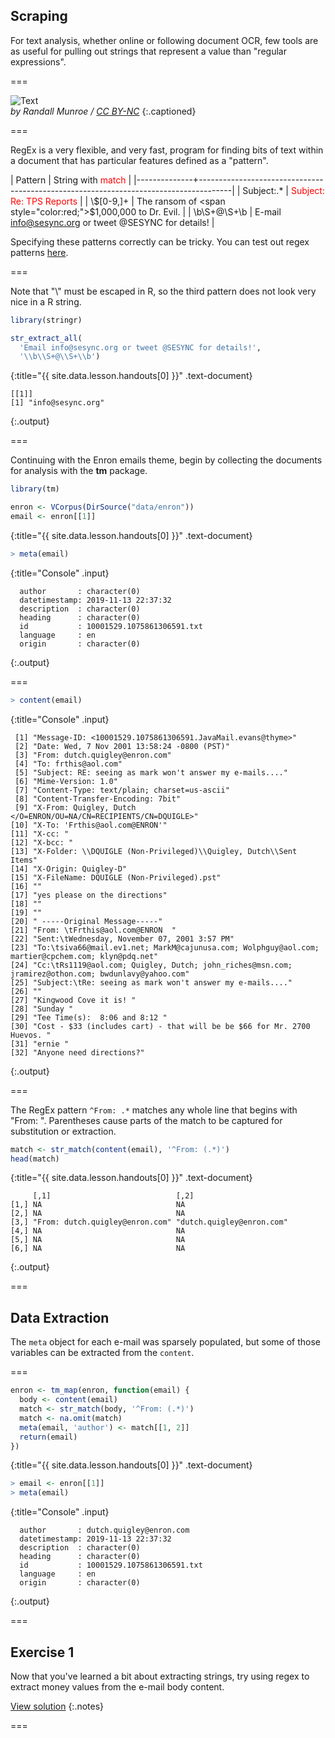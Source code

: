 ---
---

## Scraping

For text analysis, whether online or following document OCR, few tools are as useful for pulling
out strings that represent a value than "regular expressions".

===

![Text](https://imgs.xkcd.com/comics/regular_expressions.png "Wait, forgot to escape a space. Wheeeeee[taptaptap]eeeeee.")  
*by Randall Munroe / [CC BY-NC](http://xkcd.com/license.html)*
{:.captioned}

===

RegEx is a very flexible, and very fast, program for finding bits of text within
a document that has particular features defined as a "pattern".

| Pattern      | String with <span style="color:red;">match</span>                                    |
|--------------+--------------------------------------------------------------------------------------|
| Subject:.\*  | <span style="color:red;">Subject: Re: TPS Reports</span>                             |
| \\$[0-9,]+   | The ransom of <span style="color:red;">$1,000,000</span> to Dr. Evil.                |
| \b\S+@\S+\b  | E-mail <span style="color:red;">info@sesync.org</span> or tweet @SESYNC for details! |

Specifying these patterns correctly can be tricky.  You can test out regex patterns [here](https://regex101.com/).  

===

Note that "\\" must be escaped in R, so the third pattern does not look very
nice in a R string.



~~~r
library(stringr)

str_extract_all(
  'Email info@sesync.org or tweet @SESYNC for details!',
  '\\b\\S+@\\S+\\b')
~~~
{:title="{{ site.data.lesson.handouts[0] }}" .text-document}


~~~
[[1]]
[1] "info@sesync.org"
~~~
{:.output}


===

Continuing with the Enron emails theme, begin by collecting the documents for
analysis with the **tm** package.



~~~r
library(tm)

enron <- VCorpus(DirSource("data/enron"))
email <- enron[[1]]
~~~
{:title="{{ site.data.lesson.handouts[0] }}" .text-document}




~~~r
> meta(email)
~~~
{:title="Console" .input}


~~~
  author       : character(0)
  datetimestamp: 2019-11-13 22:37:32
  description  : character(0)
  heading      : character(0)
  id           : 10001529.1075861306591.txt
  language     : en
  origin       : character(0)
~~~
{:.output}


===



~~~r
> content(email)
~~~
{:title="Console" .input}


~~~
 [1] "Message-ID: <10001529.1075861306591.JavaMail.evans@thyme>"                                        
 [2] "Date: Wed, 7 Nov 2001 13:58:24 -0800 (PST)"                                                       
 [3] "From: dutch.quigley@enron.com"                                                                    
 [4] "To: frthis@aol.com"                                                                               
 [5] "Subject: RE: seeing as mark won't answer my e-mails...."                                          
 [6] "Mime-Version: 1.0"                                                                                
 [7] "Content-Type: text/plain; charset=us-ascii"                                                       
 [8] "Content-Transfer-Encoding: 7bit"                                                                  
 [9] "X-From: Quigley, Dutch </O=ENRON/OU=NA/CN=RECIPIENTS/CN=DQUIGLE>"                                 
[10] "X-To: 'Frthis@aol.com@ENRON'"                                                                     
[11] "X-cc: "                                                                                           
[12] "X-bcc: "                                                                                          
[13] "X-Folder: \\DQUIGLE (Non-Privileged)\\Quigley, Dutch\\Sent Items"                                 
[14] "X-Origin: Quigley-D"                                                                              
[15] "X-FileName: DQUIGLE (Non-Privileged).pst"                                                         
[16] ""                                                                                                 
[17] "yes please on the directions"                                                                     
[18] ""                                                                                                 
[19] ""                                                                                                 
[20] " -----Original Message-----"                                                                      
[21] "From: \tFrthis@aol.com@ENRON  "                                                                   
[22] "Sent:\tWednesday, November 07, 2001 3:57 PM"                                                      
[23] "To:\tsiva66@mail.ev1.net; MarkM@cajunusa.com; Wolphguy@aol.com; martier@cpchem.com; klyn@pdq.net" 
[24] "Cc:\tRs1119@aol.com; Quigley, Dutch; john_riches@msn.com; jramirez@othon.com; bwdunlavy@yahoo.com"
[25] "Subject:\tRe: seeing as mark won't answer my e-mails...."                                         
[26] ""                                                                                                 
[27] "Kingwood Cove it is! "                                                                            
[28] "Sunday "                                                                                          
[29] "Tee Time(s):  8:06 and 8:12 "                                                                     
[30] "Cost - $33 (includes cart) - that will be be $66 for Mr. 2700 Huevos. "                           
[31] "ernie "                                                                                           
[32] "Anyone need directions?"                                                                          
~~~
{:.output}


===

The RegEx pattern `^From: .*` matches any whole line that begins with "From: ".
Parentheses cause parts of the match to be captured for substitution or
extraction.



~~~r
match <- str_match(content(email), '^From: (.*)')
head(match)
~~~
{:title="{{ site.data.lesson.handouts[0] }}" .text-document}


~~~
     [,1]                            [,2]                     
[1,] NA                              NA                       
[2,] NA                              NA                       
[3,] "From: dutch.quigley@enron.com" "dutch.quigley@enron.com"
[4,] NA                              NA                       
[5,] NA                              NA                       
[6,] NA                              NA                       
~~~
{:.output}


===

## Data Extraction

The `meta` object for each e-mail was sparsely populated, but some of those
variables can be extracted from the `content`.

===



~~~r
enron <- tm_map(enron, function(email) {
  body <- content(email)
  match <- str_match(body, '^From: (.*)')
  match <- na.omit(match)
  meta(email, 'author') <- match[[1, 2]]
  return(email)
})
~~~
{:title="{{ site.data.lesson.handouts[0] }}" .text-document}




~~~r
> email <- enron[[1]]
> meta(email)
~~~
{:title="Console" .input}


~~~
  author       : dutch.quigley@enron.com
  datetimestamp: 2019-11-13 22:37:32
  description  : character(0)
  heading      : character(0)
  id           : 10001529.1075861306591.txt
  language     : en
  origin       : character(0)
~~~
{:.output}


===

## Exercise 1

Now that you've learned a bit about extracting strings, try using regex to extract 
money values from the e-mail body content. 

[View solution](#solution-1)
{:.notes}

===
